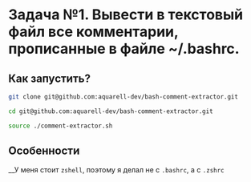 # Задача №1. Вывести в текстовый файл все комментарии, прописанные в файле ~/.bashrc.

## Как запустить? 
```bash
git clone git@github.com:aquarell-dev/bash-comment-extractor.git
```

```bash
cd git@github.com:aquarell-dev/bash-comment-extractor.git
```

```bash
source ./comment-extractor.sh
```

## Особенности
__У меня стоит `zshell`, поэтому я делал не с `.bashrc`, а с `.zshrc`
